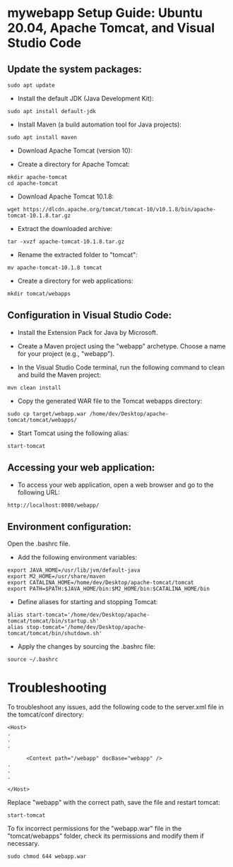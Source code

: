 # mywebapp Setup Guide: Ubuntu 20.04, Apache Tomcat, and Visual Studio Code

##  Update the system packages:

```sudo apt update```

* Install the default JDK (Java Development Kit):

```sudo apt install default-jdk```

* Install Maven (a build automation tool for Java projects):

```sudo apt install maven```

* Download Apache Tomcat (version 10):

* Create a directory for Apache Tomcat:

```
mkdir apache-tomcat
cd apache-tomcat
```

* Download Apache Tomcat 10.1.8:

```wget https://dlcdn.apache.org/tomcat/tomcat-10/v10.1.8/bin/apache-tomcat-10.1.8.tar.gz```

* Extract the downloaded archive:

```tar -xvzf apache-tomcat-10.1.8.tar.gz```

* Rename the extracted folder to "tomcat":

```mv apache-tomcat-10.1.8 tomcat```

* Create a directory for web applications:

```mkdir tomcat/webapps```


## Configuration in Visual Studio Code:

* Install the Extension Pack for Java by Microsoft.

* Create a Maven project using the "webapp" archetype. Choose a name for your project (e.g., "webapp").

* In the Visual Studio Code terminal, run the following command to clean and build the Maven project:

```mvn clean install```

* Copy the generated WAR file to the Tomcat webapps directory:

```sudo cp target/webapp.war /home/dev/Desktop/apache-tomcat/tomcat/webapps/```

* Start Tomcat using the following alias:

```start-tomcat```

## Accessing your web application:

* To access your web application, open a web browser and go to the following URL:

```http://localhost:8080/webapp/```

## Environment configuration:

Open the .bashrc file.

* Add the following environment variables:

```
export JAVA_HOME=/usr/lib/jvm/default-java
export M2_HOME=/usr/share/maven
export CATALINA_HOME=/home/dev/Desktop/apache-tomcat/tomcat
export PATH=$PATH:$JAVA_HOME/bin:$M2_HOME/bin:$CATALINA_HOME/bin
```

* Define aliases for starting and stopping Tomcat:

```
alias start-tomcat='/home/dev/Desktop/apache-tomcat/tomcat/bin/startup.sh'
alias stop-tomcat='/home/dev/Desktop/apache-tomcat/tomcat/bin/shutdown.sh'
```

* Apply the changes by sourcing the .bashrc file:

```source ~/.bashrc```


# Troubleshooting

To troubleshoot any issues, add the following code to the server.xml file in the tomcat/conf directory:

```
<Host>
.
.
.

      <Context path="/webapp" docBase="webapp" />
.
.
.
     
</Host>
```

 
Replace "webapp" with the correct path, save the file and restart tomcat: 

```start-tomcat```


To fix incorrect permissions for the "webapp.war" file in the "tomcat/webapps" folder, check its permissions and modify them if necessary.

```sudo chmod 644 webapp.war```




